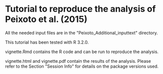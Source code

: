 # Tutorial to reproduce the analysis of Peixoto et al. (2015)

All the needed input files are in the "Peixoto_Additional_inputtext" directory.

This tutorial has been tested with R 3.2.0.

vignette.Rmd contains the R code and can be run to reproduce the analysis.

vignette.html and vignette.pdf contain the results of the analysis. Please refer to the Section "Session Info" for details on the package versions used.
